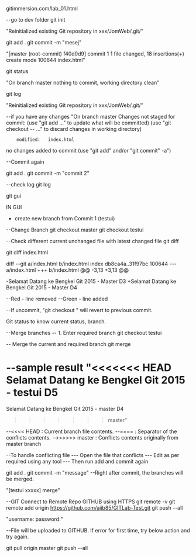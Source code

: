 gitimmersion.com/lab_01.html

--go to dev folder
git init

 "Reinitialized existing Git repository in xxx/JomWeb/.git/"

git add .
git commit -m "mesej"

 "[master (root-commit) f40d0d9] commit 1
  1 file changed, 18 insertions(+)
  create mode 100644 index.html"

git status

 "On branch master
 nothing to commit, working directory clean"
 
git log
 
 "Reinitialized existing Git repository in xxx/JomWeb/.git/"
 
 --if you have any changes
 "On branch master
 Changes not staged for commit:
  (use "git add <file>..." to update what will be committed)
  (use "git checkout -- <file>..." to discard changes in working directory)

        modified:   index.html

 no changes added to commit (use "git add" and/or "git commit"  -a")
 
--Commit again

git add .
git commit -m "commit 2"

--check log
git log 
 
git gui 

IN GUI

- create new branch from Commit 1 (testui)

--Change Branch
git checkout master
git checkout testui

--Check different current unchanged file with latest changed file
git diff <filename>

git diff index.html
 
 diff --git a/index.html b/index.html
 index db8ca4a..31f97bc 100644
 --- a/index.html
 +++ b/index.html
 @@ -3,13 +3,13 @@
  <html>
  <body>

 -<h>Selamat Datang ke Bengkel Git 2015 - Master D3</h>
 +<h>Selamat Datang ke Bengkel Git 2015 - Master D4</h>

 
--Red - line removed
--Green - line added 

--If uncommit, "git checkout <filename>" will revert to previous commit.  

Git status to know current status, branch. 

--Merge branches
-- 1. Enter required branch
git checkout testui

-- Merge the current and required branch 
git merge <branch>

--sample result
 "<<<<<<< HEAD
 <h>Selamat Datang ke Bengkel Git 2015 - testui D5</h>
 =======
 <h>Selamat Datang ke Bengkel Git 2015 - master D4</h>
 >>>>>>> master"
 
 --<<<< HEAD : Current branch file contents. 
 --==== : Separator of the conflicts contents.
 -->>>>>> master : Conflicts contents originally from master branch
 
--To handle conflicting file
--- Open the file that conflicts
--- Edit as per required using any tool
--- Then run add and commit again

git add . 
git commit -m "message"
--Right after commit, the branches will be merged. 

 "[testui xxxxx] merge"
 
--GIT Connect to Remote Repo GITHUB using HTTPS
git remote -v
git remote add origin https://github.com/ajib85/GITLab-Test.git
git push --all 
 
 "username:
 password:"

--File will be uploaded to GITHUB. If error for first time, try below action and try again. 
 
git pull origin master
git push --all


